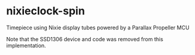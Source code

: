 # nixieclock-spin
Timepiece using Nixie display tubes powered by a Parallax Propeller MCU

Note that the SSD1306 device and code was removed from this implementation. 

